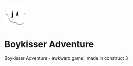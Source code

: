 <img src="github.png" alt="Logo" width="70" height="70">

# Boykisser Adventure
Boykisser Adventure - awkward game i made in construct 3
